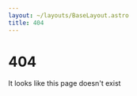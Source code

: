 ```yaml
---
layout: ~/layouts/BaseLayout.astro
title: 404
---
```


# 404

It looks like this page doesn't exist
